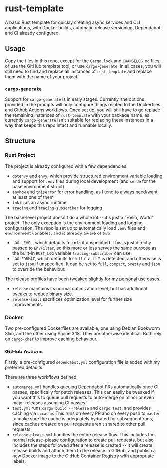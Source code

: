 # rust-template

A basic Rust template for quickly creating async services and CLI applications, with Docker builds, automatic release versioning, Dependabot, and CI already configured.

## Usage

Copy the files in this repo, except for the `Cargo.lock` and `CHANGELOG.md` files, or use the GitHub template tool, or use `cargo-generate`. In all cases, you will still need to find and replace all instances of `rust-template` and replace them with the name of your project.

### `cargo-generate`

Support for `cargo-generate` is in early stages. Currently, the options provided in the prompts will only configure things related to the Dockerfiles and Github Actions workflows. Once set up, you will still have to go replace the remaining instances of `rust-template` with your package name, as currently `cargo-generate` isn't suitable for replacing these instances in a way that keeps this repo intact and runnable locally.

## Structure

### Rust Project

The project is already configured with a few dependencies:

- `dotenvy` and `envy`, which provide structured environment variable loading and support for `.env` files during local development (and `serde` for the base environment struct)
- `anyhow` and `thiserror` for error handling, as I tend to always need/want at least one of them
- `tokio` as an async runtime
- `tracing` and `tracing-subscriber` for logging

The base-level project doesn't do a whole lot -- it's just a "Hello, World" project. The only exception is the environment loading and logging configuration. The repo is set up to automatically load `.env` files and environment variables, and is already aware of two:

- `LOG_LEVEL`, which defaults to `info` if unspecified. This is just directly passed to `EnvFilter`, so this more or less serves the same purpose as the built-in `RUST_LOG` variable `tracing-subscriber` can use.
- `LOG_FORMAT`, which defaults to `full` if a TTY is detected, and otherwise is set to `json` if unspecified. It can be set to `full`, `compact`, `pretty` and `json` to override the behaviour.

The release profiles have been tweaked slightly for my personal use cases.

- `release` maintains its normal optimization level, but has additional tweaks to reduce binary size.
- `release-small` sacrifices optimization level for further size improvements.

### Docker

Two pre-configured Dockerfiles are available, one using Debian Bookworm Slim, and the other using Alpine 3.18. They are otherwise identical. Both rely on `cargo-chef` to improve caching behaviour.

### GitHub Actions

Firstly, a pre-configured `dependabot.yml` configuration file is added with my preferred defaults.

There are three workflows defined:

- `automerge.yml` handles queuing Dependabot PRs automatically once CI passes, specifically for patch releases. This can easily be tweaked if you want this to queue pull requests to auto-merge on minor or even major releases assuming CI passes.
- `test.yml` runs `cargo build --release` and `cargo test`, and provides caching via `sccache`. This runs on every PR and on every push to `master` to make sure the cache is adequately hydrated for subsequent runs, since caches created on pull requests aren't shared to other pull requests.
- `release-please.yml` handles the entire release flow. This includes the normal release-please configuration to create pull requests, but also includes the steps followed after a release is created -- it will create release builds and attach them to the release in GitHub, and publish a new Docker image to the GitHub Container Registry with appropriate labels.

